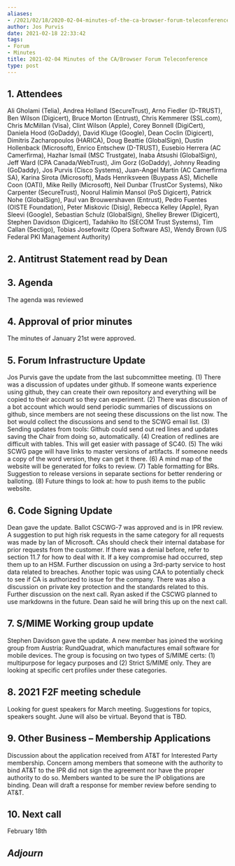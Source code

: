 ```yaml
---
aliases:
- /2021/02/18/2020-02-04-minutes-of-the-ca-browser-forum-teleconference/
author: Jos Purvis
date: 2021-02-18 22:33:42
tags:
- Forum
- Minutes
title: 2021-02-04 Minutes of the CA/Browser Forum Teleconference
type: post
---
```


## 1. Attendees

Ali Gholami (Telia), Andrea Holland (SecureTrust), Arno Fiedler (D-TRUST), Ben Wilson (Digicert), Bruce Morton (Entrust), Chris Kemmerer (SSL.com), Chris McMillan (Visa), Clint Wilson (Apple), Corey Bonnell (DigiCert), Daniela Hood (GoDaddy), David Kluge (Google), Dean Coclin (Digicert), Dimitris Zacharopoulos (HARICA), Doug Beattie (GlobalSign), Dustin Hollenback (Microsoft), Enrico Entschew (D-TRUST), Eusebio Herrera (AC Camerfirma), Hazhar Ismail (MSC Trustgate), Inaba Atsushi (GlobalSign), Jeff Ward (CPA Canada/WebTrust), Jim Gorz (GoDaddy), Johnny Reading (GoDaddy), Jos Purvis (Cisco Systems), Juan-Angel Martin (AC Camerfirma SA), Karina Sirota (Microsoft), Mads Henriksveen (Buypass AS), Michelle Coon (OATI), Mike Reilly (Microsoft), Neil Dunbar (TrustCor Systems), Niko Carpenter (SecureTrust), Noorul Halimin Mansol (PoS Digicert), Patrick Nohe (GlobalSign), Paul van Brouwershaven (Entrust), Pedro Fuentes (OISTE Foundation), Peter Miskovic (Disig), Rebecca Kelley (Apple), Ryan Sleevi (Google), Sebastian Schulz (GlobalSign), Shelley Brewer (Digicert), Stephen Davidson (Digicert), Tadahiko Ito (SECOM Trust Systems), Tim Callan (Sectigo), Tobias Josefowitz (Opera Software AS), Wendy Brown (US Federal PKI Management Authority)

## 2. Antitrust Statement read by Dean

## 3. Agenda

The agenda was reviewed

## 4. Approval of prior minutes

The minutes of January 21st were approved.

## 5. Forum Infrastructure Update

Jos Purvis gave the update from the last subcommittee meeting. (1) There was a discussion of updates under github. If someone wants experience using github, they can create their own repository and everything will be copied to their account so they can experiment. (2) There was discussion of a bot account which would send periodic summaries of discussions on github, since members are not seeing these discussions on the list now. The bot would collect the discussions and send to the SCWG email list. (3) Sending updates from tools: Github could send out red lines and updates saving the Chair from doing so, automatically. (4) Creation of redlines are difficult with tables. This will get easier with passage of SC40. (5) The wiki SCWG page will have links to master versions of artifacts. If someone needs a copy of the word version, they can get it there. (6) A mind map of the website will be generated for folks to review. (7) Table formatting for BRs. Suggestion to release versions in separate sections for better rendering or balloting. (8) Future things to look at: how to push items to the public website.

## 6. Code Signing Update

Dean gave the update. Ballot CSCWG-7 was approved and is in IPR review. A suggestion to put high risk requests in the same category for all requests was made by Ian of Microsoft. CAs should check their internal database for prior requests from the customer. If there was a denial before, refer to section 11.7 for how to deal with it. If a key compromise had occurred, step them up to an HSM. Further discussion on using a 3rd-party service to host data related to breaches. Another topic was using CAA to potentially check to see if CA is authorized to issue for the company. There was also a discussion on private key protection and the standards related to this. Further discussion on the next call. Ryan asked if the CSCWG planned to use markdowns in the future. Dean said he will bring this up on the next call.

## 7. S/MIME Working group update

Stephen Davidson gave the update. A new member has joined the working group from Austria: RundQuadrat, which manufactures email software for mobile devices. The group is focusing on two types of S/MIME certs: (1) multipurpose for legacy purposes and (2) Strict S/MIME only. They are looking at specific cert profiles under these categories.

## 8. 2021 F2F meeting schedule

Looking for guest speakers for March meeting. Suggestions for topics, speakers sought. June will also be virtual. Beyond that is TBD.

## 9. Other Business – Membership Applications

Discussion about the application received from AT&T for Interested Party membership. Concern among members that someone with the authority to bind AT&T to the IPR did not sign the agreement nor have the proper authority to do so. Members wanted to be sure the IP obligations are binding. Dean will draft a response for member review before sending to AT&T.

## 10. Next call

February 18th

## _Adjourn_